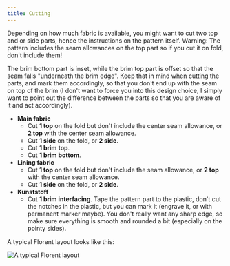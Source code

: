 ```yaml
---
title: Cutting
---
```


Depending on how much fabric is available, you might want to cut two top and or side parts, hence the instructions on the pattern itself. Warning: The pattern includes the seam allowances on the top part so if you cut it on fold, don't include them!

The brim bottom part is inset, while the brim top part is offset so that the seam falls "underneath the brim edge". Keep that in mind when cutting the parts, and mark them accordingly, so that you don't end up with the seam on top of the brim (I don't want to force you into this design choice, I simply want to point out the difference between the parts so that you are aware of it and act accordingly).

 - **Main fabric**
   - Cut **1 top** on the fold but don't include the center seam allowance, or **2 top** with the center seam allowance.
   - Cut **1 side** on the fold, or **2 side**.
   - Cut **1 brim top**.
   - Cut **1 brim bottom**.
 - **Lining fabric**
   - Cut **1 top** on the fold but don't include the seam allowance, or **2 top** with the center seam allowance.
   - Cut **1 side** on the fold, or **2 side**.
 - **Kunststoff**
   - Cut **1 brim interfacing**. Tape the pattern part to the plastic, don't cut the notches in the plastic, but you can mark it (engrave it, or with permanent marker maybe). You don't really want any sharp edge, so make sure everything is smooth and rounded a bit (especially on the pointy sides).

A typical Florent layout looks like this:

![A typical Florent layout](layout.svg)
